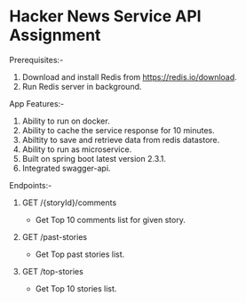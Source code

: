 # Hacker News Service API Assignment

Prerequisites:-

1) Download and install Redis from https://redis.io/download.
2) Run Redis server in background.

App Features:-

1) Ability to run on docker.
2) Ability to cache the service response for 10 minutes.
3) Abiltity to save and retrieve data from redis datastore.
4) Ability to run as microservice.
5) Built on spring boot latest version 2.3.1.
6) Integrated swagger-api.

Endpoints:-

1) GET /{storyId}/comments
   - Get Top 10 comments list for given story.

2) GET /past-stories
   - Get Top past stories list.

3) GET /top-stories
   - Get Top 10 stories list.
